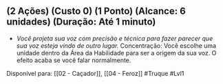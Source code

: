 ## (2 Ações) (Custo 0) (1 Ponto) (Alcance: 6 unidades) (Duração: Até 1 minuto)

 - *Você projeta sua voz com precisão e técnica para fazer parecer que sua voz esteja vindo de outro lugar.* Concentração: Você escolhe uma unidade dentro da Área da Habilidade para ser a origem da sua voz. O efeito acaba se você falar normalmente.

Disponível para:  [[02 - Caçador]], [[04 - Feroz]]
#Truque #Lvl1